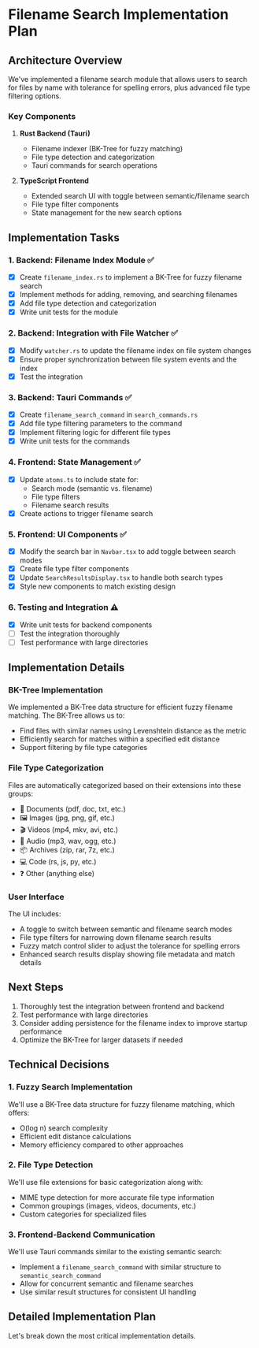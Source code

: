 # Filename Search Implementation Plan

## Architecture Overview

We've implemented a filename search module that allows users to search for files by name with tolerance for spelling errors, plus advanced file type filtering options.

### Key Components

1. **Rust Backend (Tauri)**
   - Filename indexer (BK-Tree for fuzzy matching)
   - File type detection and categorization
   - Tauri commands for search operations

2. **TypeScript Frontend**
   - Extended search UI with toggle between semantic/filename search
   - File type filter components
   - State management for the new search options

## Implementation Tasks

### 1. Backend: Filename Index Module ✅

- [x] Create `filename_index.rs` to implement a BK-Tree for fuzzy filename search
- [x] Implement methods for adding, removing, and searching filenames
- [x] Add file type detection and categorization
- [x] Write unit tests for the module

### 2. Backend: Integration with File Watcher ✅

- [x] Modify `watcher.rs` to update the filename index on file system changes
- [x] Ensure proper synchronization between file system events and the index
- [x] Test the integration

### 3. Backend: Tauri Commands ✅

- [x] Create `filename_search_command` in `search_commands.rs`
- [x] Add file type filtering parameters to the command
- [x] Implement filtering logic for different file types
- [x] Write unit tests for the commands

### 4. Frontend: State Management ✅

- [x] Update `atoms.ts` to include state for:
  - Search mode (semantic vs. filename)
  - File type filters
  - Filename search results
- [x] Create actions to trigger filename search

### 5. Frontend: UI Components ✅

- [x] Modify the search bar in `Navbar.tsx` to add toggle between search modes
- [x] Create file type filter components
- [x] Update `SearchResultsDisplay.tsx` to handle both search types
- [x] Style new components to match existing design

### 6. Testing and Integration ⚠️

- [x] Write unit tests for backend components
- [ ] Test the integration thoroughly
- [ ] Test performance with large directories

## Implementation Details

### BK-Tree Implementation

We implemented a BK-Tree data structure for efficient fuzzy filename matching. The BK-Tree allows us to:

- Find files with similar names using Levenshtein distance as the metric
- Efficiently search for matches within a specified edit distance
- Support filtering by file type categories

### File Type Categorization

Files are automatically categorized based on their extensions into these groups:

- 📄 Documents (pdf, doc, txt, etc.)
- 🖼️ Images (jpg, png, gif, etc.)
- 🎬 Videos (mp4, mkv, avi, etc.)
- 🎵 Audio (mp3, wav, ogg, etc.)
- 📦 Archives (zip, rar, 7z, etc.)
- 💻 Code (rs, js, py, etc.)
- ❓ Other (anything else)

### User Interface

The UI includes:

- A toggle to switch between semantic and filename search modes
- File type filters for narrowing down filename search results
- Fuzzy match control slider to adjust the tolerance for spelling errors
- Enhanced search results display showing file metadata and match details

## Next Steps

1. Thoroughly test the integration between frontend and backend
2. Test performance with large directories
3. Consider adding persistence for the filename index to improve startup performance
4. Optimize the BK-Tree for larger datasets if needed

## Technical Decisions

### 1. Fuzzy Search Implementation

We'll use a BK-Tree data structure for fuzzy filename matching, which offers:
- O(log n) search complexity
- Efficient edit distance calculations
- Memory efficiency compared to other approaches

### 2. File Type Detection

We'll use file extensions for basic categorization along with:
- MIME type detection for more accurate file type information
- Common groupings (images, videos, documents, etc.)
- Custom categories for specialized files

### 3. Frontend-Backend Communication

We'll use Tauri commands similar to the existing semantic search:
- Implement a `filename_search_command` with similar structure to `semantic_search_command`
- Allow for concurrent semantic and filename searches
- Use similar result structures for consistent UI handling

## Detailed Implementation Plan

Let's break down the most critical implementation details.
